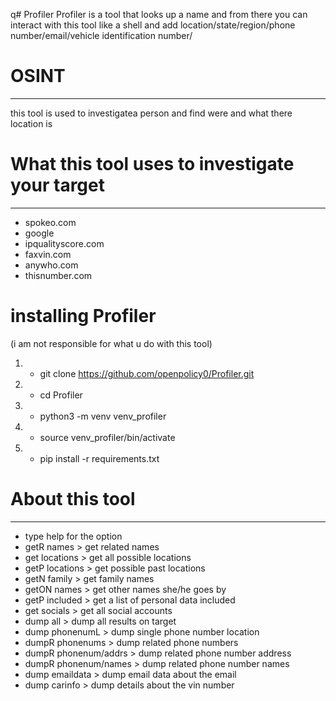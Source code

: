 q# Profiler
Profiler is a tool that looks up a name and from there you can interact with this tool like a shell and add location/state/region/phone number/email/vehicle identification number/ 


# OSINT
----------------------------------------------------------------------------------------------------------------------
this tool is used to investigatea person and find were and what there location is

# What this tool uses to investigate your target
----------------------------------------------------------------------------------------------------------------------
- spokeo.com
- google
- ipqualityscore.com
- faxvin.com
- anywho.com
- thisnumber.com

# installing Profiler

(i am not responsible for what u do with this tool)


1. - git clone https://github.com/openpolicy0/Profiler.git
2. - cd Profiler 
3. - python3 -m venv venv_profiler
4. - source venv_profiler/bin/activate
5. - pip install -r requirements.txt 

# About this tool
----------------------------------------------------------------------------------------------------------------------
- type help for the option
- getR names > get related names
- get locations > get all possible locations
- getP locations > get possible past locations
- getN family > get family names
- getON names > get other names she/he goes by
- getP included > get a list of personal data included
- get socials > get all social accounts
- dump all > dump all results on target
- dump phonenumL > dump single phone number location
- dumpR phonenums > dump related phone numbers
- dumpR phonenum/addrs > dump related phone number address
- dumpR phonenum/names > dump related phone number names
- dump emaildata > dump email data about the email
- dump carinfo > dump details about the vin number
